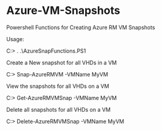 # Azure-VM-Snapshots
Powershell Functions for Creating Azure RM VM Snapshots


Usage:

C:\> . .\AzureSnapFunctions.PS1

Create a New snapshot for all VHDs in a VM

C:\> Snap-AzureRMVM -VMName MyVM


View the snapshots for all VHDs on a VM

C:\> Get-AzureRMVMSnap -VMName MyVM


Delete all snapshots for all VHDs on a VM

C:\> Delete-AzureRMVMSnap -VMName MyVM

